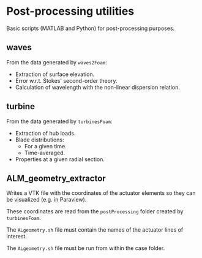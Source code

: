 Post-processing utilities
============

Basic scripts (MATLAB and Python) for post-processing purposes.

## waves
From the data generated by `waves2Foam`:
- Extraction of surface elevation.
- Error w.r.t. Stokes' second-order theory.
- Calculation of wavelength with the non-linear dispersion relation.

## turbine
From the data generated by `turbinesFoam`:
- Extraction of hub loads.
- Blade distributions:
	- For a given time.
	- Time-averaged.
- Properties at a given radial section.

## ALM_geometry_extractor
Writes a VTK file with the coordinates of the actuator elements so they can be visualized (e.g. in Paraview).

These coordinates are read from the `postProcessing` folder created by `turbinesFoam`.

The `ALgeometry.sh` file must contain the names of the actuator lines of interest. 

The `ALgeometry.sh` file must be run from within the case folder. 